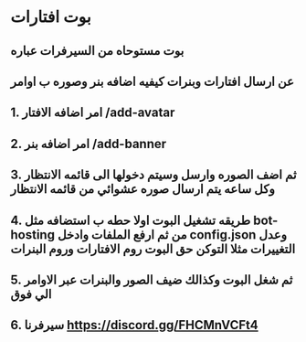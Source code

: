 # بوت افتارات

## بوت مستوحاه من السيرفرات عباره 

## عن ارسال افتارات وبنرات كيفيه اضافه بنر وصوره ب اوامر

## 1. امر اضافه الافتار /add-avatar

## 2. امر اضافه بنر /add-banner 

## 3. ثم اضف الصوره وارسل وسيتم دخولها الى قائمه الانتظار وكل ساعه يتم ارسال صوره عشوائي من قائمه الانتظار

## 4. طريقه تشغيل البوت اولا حطه ب استضافه مثل bot-hosting من ثم ارفع الملفات وادخل config.json وعدل التغييرات مثلا التوكن حق البوت روم الافتارات وروم البنرات

## 5. ثم شغل البوت وكذالك ضيف الصور والبنرات عبر الاوامر الي فوق 

## 6. سيرفرنا https://discord.gg/FHCMnVCFt4
